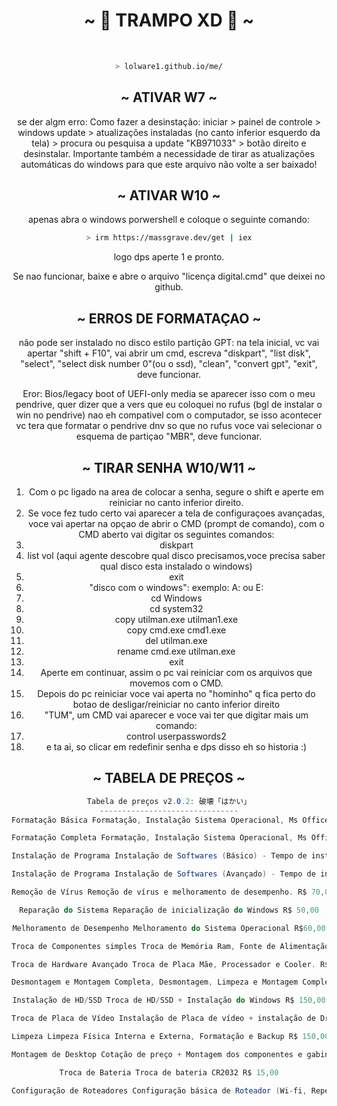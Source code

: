 <body>
  <center>
<h1 align="center">~ 💖 TRAMPO XD 💖 ~</h1>
<br>

```zsh
> lolware1.github.io/me/
```

<h2 align="center">            ~ ATIVAR W7 ~</h2>
se der algm erro: Como fazer a desinstação:
iniciar > painel de controle > windows update > atualizações instaladas (no canto inferior esquerdo da tela) > procura ou pesquisa a update "KB971033" > botão direito e desinstalar. 
Importante também a necessidade de tirar as atualizações automáticas do windows para que este arquivo não volte a ser baixado!
    
<h2 align="center">            ~ ATIVAR W10 ~</h2>
apenas abra o windows porwershell e coloque o seguinte comando:
<p>
    
```zsh
> irm https://massgrave.dev/get | iex
```
logo dps aperte 1 e pronto.

Se nao funcionar, baixe e abre o arquivo "licença digital.cmd" que deixei no github.

<h2 align="center">            ~ ERROS DE FORMATAÇAO ~</h2>
não pode ser instalado no disco estilo partição GPT: na tela inicial, vc vai apertar "shift + F10", vai abrir um cmd, escreva "diskpart", "list disk", "select", "select disk number 0"(ou o ssd), "clean", "convert gpt", "exit", deve funcionar. <p>

Eror: Bios/legacy boot of UEFI-only media
se aparecer isso com o meu pendrive, quer dizer que a vers que eu coloquei no rufus (bgl de instalar o win no pendrive) nao eh compativel com o computador, se isso acontecer vc tera que formatar o pendrive dnv so que no rufus voce vai selecionar o esquema de partiçao "MBR", deve funcionar.

<h2 align="center">            ~ TIRAR SENHA W10/W11 ~</h2>

1. Com o pc ligado na area de colocar a senha, segure o shift e aperte em reiniciar no canto inferior direito.
2. Se voce fez tudo certo vai aparecer a tela de configuraçoes avançadas, voce vai apertar na opçao de abrir o CMD (prompt de comando), com o CMD aberto vai digitar os seguintes comandos:
3. diskpart
4. list vol (aqui agente descobre qual disco precisamos,voce precisa saber qual disco esta instalado o windows)
5. exit
6. "disco com o windows":
exemplo: A: ou E:
7. cd Windows
8. cd system32
9. copy utilman.exe utilman1.exe
10. copy cmd.exe cmd1.exe
11. del utilman.exe
12. rename cmd.exe utilman.exe
13. exit
14. Aperte em continuar, assim o pc vai reiniciar com os arquivos que movemos com o CMD.
15. Depois do pc reiniciar voce vai aperta no "hominho" q fica perto do botao de desligar/reiniciar no canto inferior direito
16. "TUM", um CMD vai aparecer e voce vai ter que digitar mais um comando:
17. control userpasswords2
18. e ta ai, so clicar em redefinir senha e dps disso eh so historia :)

<h2 align="center">            ~ TABELA DE PREÇOS ~</h2>

```csharp
Tabela de preços v2.0.2: 破壊「はかい」
-------------------------------
Formatação Básica Formatação, Instalação Sistema Operacional, Ms Office e Antivírus. R$ 50,00 + 25 por unidade.

Formatação Completa Formatação, Instalação Sistema Operacional, Ms Office, Antivírus, Adobe Reader (PDF), navegador, etc. R$70,00

Instalação de Programa Instalação de Softwares (Básico) - Tempo de instalação até 30 min. R$ 40,00

Instalação de Programa Instalação de Softwares (Avançado) - Tempo de instalação maior que 30 min. R$ 60,00

Remoção de Vírus Remoção de vírus e melhoramento de desempenho. R$ 70,00

Reparação do Sistema Reparação de inicialização do Windows R$ 50,00

Melhoramento de Desempenho Melhoramento do Sistema Operacional R$60,00

Troca de Componentes simples Troca de Memória Ram, Fonte de Alimentação, HD, DVD, SSD etc. R$ 40,00

Troca de Hardware Avançado Troca de Placa Mãe, Processador e Cooler. R$ 70,00

Desmontagem e Montagem Completa, Desmontagem, Limpeza e Montagem Completa. R$ 100,00

Instalação de HD/SSD Troca de HD/SSD + Instalação do Windows R$ 150,00

Troca de Placa de Vídeo Instalação de Placa de vídeo + instalação de Driver R$ 70,00

Limpeza Limpeza Física Interna e Externa, Formatação e Backup R$ 150,00

Montagem de Desktop Cotação de preço + Montagem dos componentes e gabinete + instalação do S.O. + Softwares Básicos. R$100,00

Troca de Bateria Troca de bateria CR2032 R$ 15,00

Configuração de Roteadores Configuração básica de Roteador (Wi-fi, Repetidor, senha) R$ 50,00
```
    
